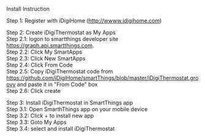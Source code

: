 Install Instruction

Step 1: Register with iDigiHome (http://wwww.idigihome.com) 

Step 2: Create iDigiThermostat as My Apps <br>
Step 2.1: logon to smartthings developer site https://graph.api.smartthings.com. <br>
Step 2.2: Click My SmartApps  <br>
Step 2.3: Click New SmartApps <br>
Step 2.4: Click From Code  <br>
Step 2.5: Copy iDigiThermostat code from https://github.com/iDigiHome/smartThings/blob/master/iDigiThermostat.groovy and paste it in "From Code" box <br>
Step 2.6: Click create<br>

Step 3: Install iDigiThermostat in SmartThings app  <br>
Step 3.1: Open SmarthThings app on your mobile device  <br>
Step 3.2: Click + to install new app  <br>
Step 3.3: Goto My Apps  <br>
Step 3.4: select and install iDigiThermostat<br>
